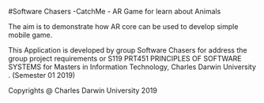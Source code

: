 #Software Chasers -CatchMe - AR Game for learn about Animals

The aim is to demonstrate how AR core can be used to develop simple mobile game.

This Application is developed by group Software Chasers  for address the group project requirements or S119 PRT451 PRINCIPLES OF SOFTWARE SYSTEMS   for  Masters in Information Technology, Charles Darwin University . (Semester 01 2019)

Copyrights @ Charles Darwin University 2019
